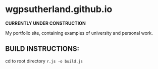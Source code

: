 wgpsutherland.github.io
=======================

**CURRENTLY UNDER CONSTRUCTION**

My portfolio site, containing examples of university and personal work.


## BUILD INSTRUCTIONS:

cd to root directory
`r.js -o build.js`